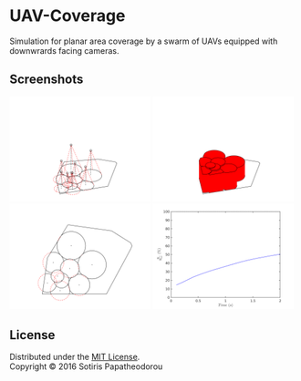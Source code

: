 # UAV-Coverage
Simulation for planar area coverage by a swarm of UAVs equipped with downwrards facing cameras.

## Screenshots
<img src="./Screenshots/3D.png" width="49%"> <img src="./Screenshots/quality.png" width="49%">
<img src="./Screenshots/2D.png" width="49%"> <img src="./Screenshots/objective.png" width="49%">

## License
Distributed under the [MIT License](LICENSE.txt).
<br>
Copyright © 2016 Sotiris Papatheodorou
